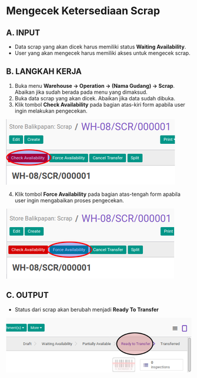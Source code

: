 # Mengecek Ketersediaan Scrap

## A. INPUT

* Data scrap yang akan dicek harus memiliki status **Waiting Availability**.
* User yang akan mengecek harus memiliki akses untuk mengecek scrap.

## B. LANGKAH KERJA

1. Buka menu **Warehouse -> Operation -> (Nama Gudang) -> Scrap**. Abaikan jika sudah berada
pada menu yang dimaksud.
2. Buka data scrap yang akan dicek. Abaikan jika data sudah dibuka.
3. Klik tombol **Check Availability** pada bagian atas-kiri form apabila user ingin melakukan pengecekan.

![](../../img/scrap/tombol-check.png)

4. Klik tombol **Force Availability** pada bagian atas-tengah form apabila user ingin mengabaikan proses pengecekan.

![](../../img/scrap/tombol-force.png)

## C. OUTPUT

* Status dari scrap akan berubah menjadi **Ready To Transfer**

![](../../img/scrap/status-ready-to-transfer.png)
